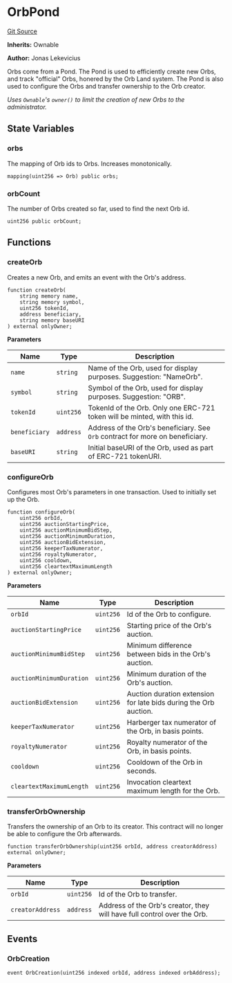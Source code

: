# OrbPond
[Git Source](https://github.com/orbland/orb/blob/b920ffa5c5298491a4db27902136f8424c03170e/src/OrbPond.sol)

**Inherits:**
Ownable

**Author:**
Jonas Lekevicius

Orbs come from a Pond. The Pond is used to efficiently create new Orbs, and track "official" Orbs, honered
by the Orb Land system. The Pond is also used to configure the Orbs and transfer ownership to the Orb
creator.

*Uses `Ownable`'s `owner()` to limit the creation of new Orbs to the administrator.*


## State Variables
### orbs
The mapping of Orb ids to Orbs. Increases monotonically.


```solidity
mapping(uint256 => Orb) public orbs;
```


### orbCount
The number of Orbs created so far, used to find the next Orb id.


```solidity
uint256 public orbCount;
```


## Functions
### createOrb

Creates a new Orb, and emits an event with the Orb's address.


```solidity
function createOrb(
    string memory name,
    string memory symbol,
    uint256 tokenId,
    address beneficiary,
    string memory baseURI
) external onlyOwner;
```
**Parameters**

|Name|Type|Description|
|----|----|-----------|
|`name`|`string`|         Name of the Orb, used for display purposes. Suggestion: "NameOrb".|
|`symbol`|`string`|       Symbol of the Orb, used for display purposes. Suggestion: "ORB".|
|`tokenId`|`uint256`|      TokenId of the Orb. Only one ERC-721 token will be minted, with this id.|
|`beneficiary`|`address`|  Address of the Orb's beneficiary. See `Orb` contract for more on beneficiary.|
|`baseURI`|`string`|      Initial baseURI of the Orb, used as part of ERC-721 tokenURI.|


### configureOrb

Configures most Orb's parameters in one transaction. Used to initially set up the Orb.


```solidity
function configureOrb(
    uint256 orbId,
    uint256 auctionStartingPrice,
    uint256 auctionMinimumBidStep,
    uint256 auctionMinimumDuration,
    uint256 auctionBidExtension,
    uint256 keeperTaxNumerator,
    uint256 royaltyNumerator,
    uint256 cooldown,
    uint256 cleartextMaximumLength
) external onlyOwner;
```
**Parameters**

|Name|Type|Description|
|----|----|-----------|
|`orbId`|`uint256`|                  Id of the Orb to configure.|
|`auctionStartingPrice`|`uint256`|   Starting price of the Orb's auction.|
|`auctionMinimumBidStep`|`uint256`|  Minimum difference between bids in the Orb's auction.|
|`auctionMinimumDuration`|`uint256`| Minimum duration of the Orb's auction.|
|`auctionBidExtension`|`uint256`|    Auction duration extension for late bids during the Orb auction.|
|`keeperTaxNumerator`|`uint256`|     Harberger tax numerator of the Orb, in basis points.|
|`royaltyNumerator`|`uint256`|       Royalty numerator of the Orb, in basis points.|
|`cooldown`|`uint256`|               Cooldown of the Orb in seconds.|
|`cleartextMaximumLength`|`uint256`| Invocation cleartext maximum length for the Orb.|


### transferOrbOwnership

Transfers the ownership of an Orb to its creator. This contract will no longer be able to configure
the Orb afterwards.


```solidity
function transferOrbOwnership(uint256 orbId, address creatorAddress) external onlyOwner;
```
**Parameters**

|Name|Type|Description|
|----|----|-----------|
|`orbId`|`uint256`|          Id of the Orb to transfer.|
|`creatorAddress`|`address`| Address of the Orb's creator, they will have full control over the Orb.|


## Events
### OrbCreation

```solidity
event OrbCreation(uint256 indexed orbId, address indexed orbAddress);
```

